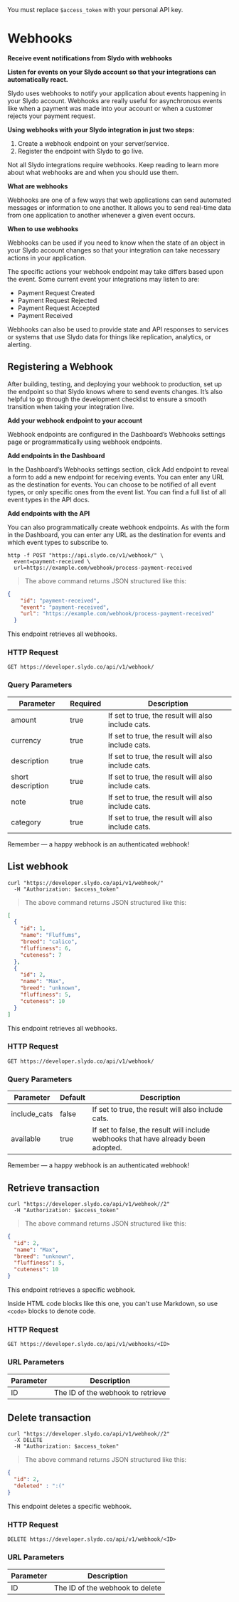 <aside class="notice">
You must replace <code>$access_token</code> with your personal API key.
</aside>

# Webhooks

**Receive event notifications from Slydo with webhooks**

**__Listen for events on your Slydo account so that your integrations can automatically react.__**


Slydo uses webhooks to notify your application about events happening in your Slydo account. 
Webhooks are really useful for asynchronous events like when a payment was made into your account or 
when a customer rejects your payment request.


**Using webhooks with your Slydo integration in just two steps:**

1. Create a webhook endpoint on your server/service.
1. Register the endpoint with Slydo to go live.


<aside class="notice">
Not all Slydo integrations require webhooks. Keep reading to learn more about what webhooks 
are and when you should use them.
</aside>


**What are webhooks**

Webhooks are one of a few ways that web applications can send automated messages or information to one another. 
It allows you to send real-time data from one application to another whenever a given event occurs.

**When to use webhooks**

Webhooks can be used if you need to know when the state of an object in your Slydo account changes so 
that your integration can take necessary actions in your application.

The specific actions your webhook endpoint may take differs based upon the event. Some current event your 
integrations may listen to are:

* Payment Request Created
* Payment Request Rejected
* Payment Request Accepted
* Payment Received


Webhooks can also be used to provide state and API responses to services or systems that use Slydo data for 
things like replication, analytics, or alerting.


## Registering a Webhook

After building, testing, and deploying your webhook to production, set up the endpoint so that Slydo knows 
where to send events changes. It’s also helpful to go through the development checklist to ensure a smooth 
transition when taking your integration live.

**Add your webhook endpoint to your account**

Webhook endpoints are configured in the Dashboard’s Webhooks settings page or programmatically using webhook endpoints.

**Add endpoints in the Dashboard**

In the Dashboard’s Webhooks settings section, click Add endpoint to reveal a form to add a new endpoint for 
receiving events. You can enter any URL as the destination for events. 
You can choose to be notified of all event types, or only specific ones from the event list. 
You can find a full list of all event types in the API docs.

**Add endpoints with the API**

You can also programmatically create webhook endpoints. As with the form in the Dashboard, 
you can enter any URL as the destination for events and which event types to subscribe to. 


```shell script
http -f POST "https://api.slydo.co/v1/webhook/" \
  event=payment-received \
  url=https://example.com/webhook/process-payment-received
```


> The above command returns JSON structured like this:

```json
{
    "id": "payment-received",
    "event": "payment-received",
    "url": "https://example.com/webhook/process-payment-received"
  }
```

This endpoint retrieves all webhooks.

### HTTP Request

`GET https://developer.slydo.co/api/v1/webhook/`

### Query Parameters

Parameter | Required | Description
--------- | ------- | -------------
amount | true | If set to true, the result will also include cats.
currency | true | If set to true, the result will also include cats.
description | true | If set to true, the result will also include cats.
short description | true | If set to true, the result will also include cats.
note | true | If set to true, the result will also include cats.
category | true | If set to true, the result will also include cats.





<aside class="success">
Remember — a happy webhook is an authenticated webhook!
</aside>

## List webhook

```shell
curl "https://developer.slydo.co/api/v1/webhook/"
  -H "Authorization: $access_token"
```

> The above command returns JSON structured like this:

```json
[
  {
    "id": 1,
    "name": "Fluffums",
    "breed": "calico",
    "fluffiness": 6,
    "cuteness": 7
  },
  {
    "id": 2,
    "name": "Max",
    "breed": "unknown",
    "fluffiness": 5,
    "cuteness": 10
  }
]
```

This endpoint retrieves all webhooks.

### HTTP Request

`GET https://developer.slydo.co/api/v1/webhook/`

### Query Parameters

Parameter | Default | Description
--------- | ------- | -----------
include_cats | false | If set to true, the result will also include cats.
available | true | If set to false, the result will include webhooks that have already been adopted.

<aside class="success">
Remember — a happy webhook is an authenticated webhook!
</aside>

## Retrieve transaction

```shell
curl "https://developer.slydo.co/api/v1/webhook//2"
  -H "Authorization: $access_token"
```

> The above command returns JSON structured like this:

```json
{
  "id": 2,
  "name": "Max",
  "breed": "unknown",
  "fluffiness": 5,
  "cuteness": 10
}
```

This endpoint retrieves a specific webhook.

<aside class="warning">Inside HTML code blocks like this one, you can't use Markdown, so use <code>&lt;code&gt;</code> blocks to denote code.</aside>

### HTTP Request

`GET https://developer.slydo.co/api/v1/webhooks/<ID>`

### URL Parameters

Parameter | Description
--------- | -----------
ID | The ID of the webhook to retrieve

## Delete transaction

```shell
curl "https://developer.slydo.co/api/v1/webhook//2"
  -X DELETE
  -H "Authorization: $access_token"
```

> The above command returns JSON structured like this:

```json
{
  "id": 2,
  "deleted" : ":("
}
```

This endpoint deletes a specific webhook.

### HTTP Request

`DELETE https://developer.slydo.co/api/v1/webhook/<ID>`

### URL Parameters

Parameter | Description
--------- | -----------
ID | The ID of the webhook to delete
